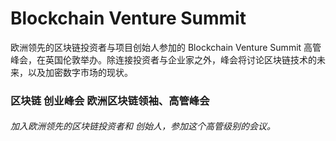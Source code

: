 # 

# Blockchain Venture Summit

欧洲领先的区块链投资者与项目创始人参加的 Blockchain Venture Summit 高管峰会，在英国伦敦举办。除连接投资者与企业家之外，峰会将讨论区块链技术的未来，以及加密数字市场的现状。

### 区块链 创业峰会 欧洲区块链领袖、高管峰会

###### 加入欧洲领先的区块链投资者和 创始人，参加这个高管级别的会议。

